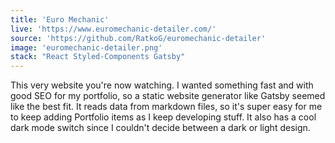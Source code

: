 ```yaml
---
title: 'Euro Mechanic'
live: 'https://www.euromechanic-detailer.com/'
source: 'https://github.com/RatkoG/euromechanic-detailer'
image: 'euromechanic-detailer.png'
stack: "React Styled-Components Gatsby"
---
```


This very website you're now watching. I wanted something fast and with good SEO for my portfolio, so a static website generator like Gatsby seemed like the best fit. It reads data from markdown files, so it's super easy for me to keep adding Portfolio items as I keep developing stuff. It also has a cool dark mode switch since I couldn't decide between a dark or light design.
